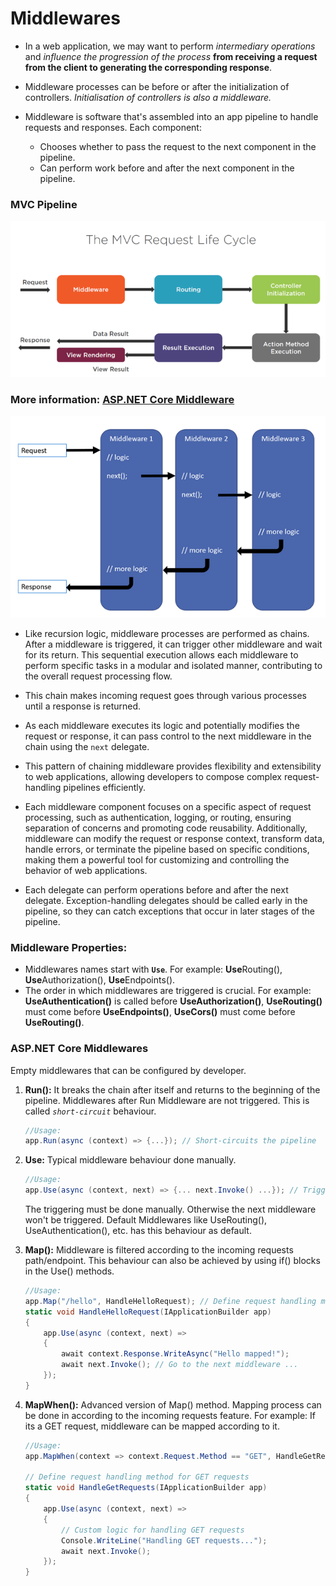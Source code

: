 # Middlewares
- In a web application, we may want to perform *intermediary operations* and *influence the progression of the process* **from receiving a request from the client to generating the corresponding response**.
- Middleware processes can be before or after the initialization of controllers. *Initialisation of controllers is also a middleware.*

- Middleware is software that's assembled into an app pipeline to handle requests and responses. Each component:
    - Chooses whether to pass the request to the next component in the pipeline.
    - Can perform work before and after the next component in the pipeline.
### MVC Pipeline
![Pipeline](pipeline.png)

### More information: [ASP.NET Core Middleware](https://learn.microsoft.com/en-us/aspnet/core/fundamentals/middleware/?view=aspnetcore-8.0)

![middlewares](middlewares.png)

- Like recursion logic, middleware processes are performed as chains. After a middleware is triggered, it can trigger other middleware and wait for its return. This sequential execution allows each middleware to perform specific tasks in a modular and isolated manner, contributing to the overall request processing flow.

- This chain makes incoming request goes through various processes until a response is returned.

- As each middleware executes its logic and potentially modifies the request or response, it can pass control to the next middleware in the chain using the `next` delegate.

- This pattern of chaining middleware provides flexibility and extensibility to web applications, allowing developers to compose complex request-handling pipelines efficiently.

- Each middleware component focuses on a specific aspect of request processing, such as authentication, logging, or routing, ensuring separation of concerns and promoting code reusability. Additionally, middleware can modify the request or response context, transform data, handle errors, or terminate the pipeline based on specific conditions, making them a powerful tool for customizing and controlling the behavior of web applications.

- Each delegate can perform operations before and after the next delegate. Exception-handling delegates should be called early in the pipeline, so they can catch exceptions that occur in later stages of the pipeline.

### Middleware Properties:
- Middlewares names start with **``Use``**. For example: **Use**Routing(), **Use**Authorization(), **Use**Endpoints().
- The order in which middlewares are triggered is crucial. For example: **UseAuthentication()** is called before **UseAuthorization()**, **UseRouting()** must come before **UseEndpoints()**, **UseCors()** must come before **UseRouting()**.

### ASP.NET Core Middlewares
Empty middlewares that can be configured by developer.
1) **Run():** It breaks the chain after itself and returns to the beginning of the pipeline. Middlewares after Run Middleware are not triggered. This is called *``short-circuit``* behaviour.
    ```cs
    //Usage:
    app.Run(async (context) => {...}); // Short-circuits the pipeline
    ```

2) **Use:** Typical middleware behaviour done manually.
    ```cs
    //Usage:
    app.Use(async (context, next) => {... next.Invoke() ...}); // Triggers the next middleware
    ```
    The triggering must be done manually. Otherwise the next middleware won't be triggered. Default Middlewares like UseRouting(), UseAuthentication(), etc. has this behaviour as default.
3) **Map():** Middleware is filtered according to the incoming requests path/endpoint. This behaviour can also be achieved by using if() blocks in the Use() methods.
    ```cs
    //Usage:
    app.Map("/hello", HandleHelloRequest); // Define request handling methods
    static void HandleHelloRequest(IApplicationBuilder app)
    {
        app.Use(async (context, next) =>
        {
            await context.Response.WriteAsync("Hello mapped!");
            await next.Invoke(); // Go to the next middleware ...
        });
    }
    ```
4) **MapWhen():** Advanced version of Map() method. Mapping process can be done in according to the incoming requests feature. For example: If its a GET request, middleware can be mapped according to it.
    ```cs
    //Usage:
    app.MapWhen(context => context.Request.Method == "GET", HandleGetRequests);

    // Define request handling method for GET requests
    static void HandleGetRequests(IApplicationBuilder app)
    {
        app.Use(async (context, next) =>
        {
            // Custom logic for handling GET requests
            Console.WriteLine("Handling GET requests...");
            await next.Invoke();
        });
    }
    ```
